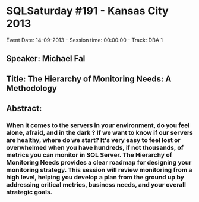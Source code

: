 # SQLSaturday #191 - Kansas City 2013
Event Date: 14-09-2013 - Session time: 00:00:00 - Track: DBA 1
## Speaker: Michael Fal
## Title: The Hierarchy of Monitoring Needs: A Methodology
## Abstract:
### When it comes to the servers in your environment, do you feel alone, afraid, and in the dark ?  If we want to know if our servers are healthy, where do we start?  It's very easy to feel lost or overwhelmed when you have hundreds, if not thousands, of metrics you can monitor in SQL Server.  The Hierarchy of Monitoring Needs provides a clear roadmap for designing your monitoring strategy.  This session will review monitoring from a high level, helping you develop a plan from the ground up by addressing critical metrics, business needs, and your overall strategic goals.
